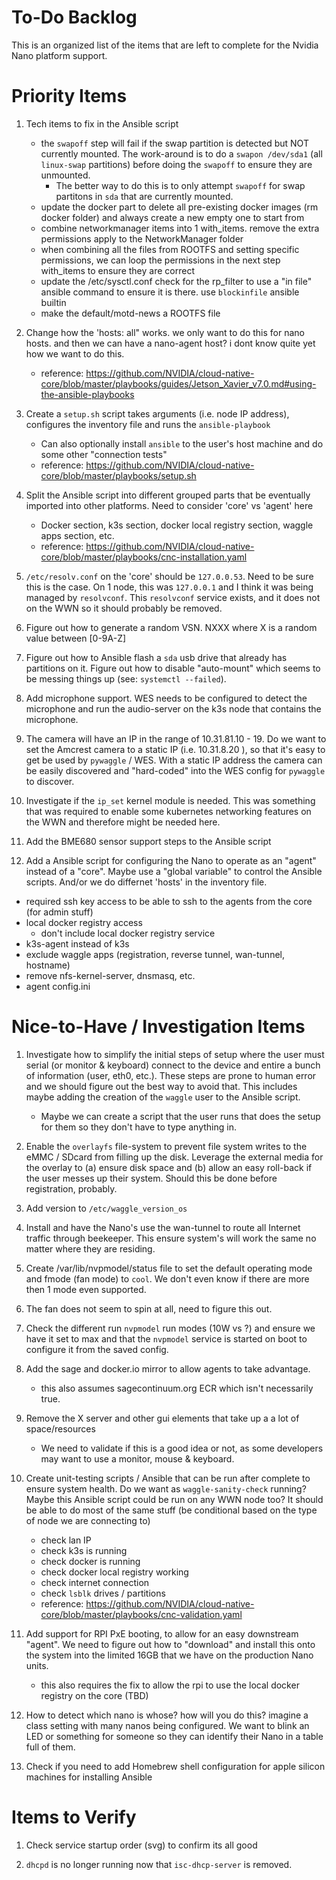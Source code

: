 # To-Do Backlog

This is an organized list of the items that are left to complete for the Nvidia Nano platform support.

# Priority Items

1. Tech items to fix in the Ansible script
   - the `swapoff` step will fail if the swap partition is detected but NOT currently mounted. The work-around is to do a `swapon /dev/sda1` (all `linux-swap` partitions) before doing the `swapoff` to ensure they are unmounted.
     - The better way to do this is to only attempt `swapoff` for swap partitons in `sda` that are currently mounted.
   - update the docker part to delete all pre-existing docker images (rm docker folder) and always create a new empty one to start from
   - combine networkmanager items into 1 with_items. remove the extra permissions apply to the NetworkManager folder
   - when combining all the files from ROOTFS and setting specific permissions, we can loop the permissions in the next step with_items to ensure they are correct
   - update the /etc/sysctl.conf check for the rp_filter to use a "in file" ansible command to ensure it is there. use `blockinfile` ansible builtin
   - make the default/motd-news a ROOTFS file

2. Change how the 'hosts: all" works. we only want to do this for nano hosts.  and then we can have a nano-agent host?  i dont know quite yet how we want to do this.
    - reference: https://github.com/NVIDIA/cloud-native-core/blob/master/playbooks/guides/Jetson_Xavier_v7.0.md#using-the-ansible-playbooks


3. Create a `setup.sh` script takes arguments (i.e. node IP address), configures the inventory file and runs the `ansible-playbook`
   - Can also optionally install `ansible` to the user's host machine and do some other "connection tests"
   - reference: https://github.com/NVIDIA/cloud-native-core/blob/master/playbooks/setup.sh

4. Split the Ansible script into different grouped parts that be eventually imported into other platforms.  Need to consider 'core' vs 'agent' here
    - Docker section, k3s section, docker local registry section, waggle apps section, etc.
    - reference: https://github.com/NVIDIA/cloud-native-core/blob/master/playbooks/cnc-installation.yaml

5. `/etc/resolv.conf` on the 'core' should be `127.0.0.53`.  Need to be sure this is the case. On 1 node, this was `127.0.0.1` and I think it was being managed by `resolvconf`.  This `resolvconf` service exists, and it does not on the WWN so it should probably be removed.

6. Figure out how to generate a random VSN. NXXX where X is a random value between [0-9A-Z]

7.  Figure out how to Ansible flash a `sda` usb drive that already has partitions on it. Figure out how to disable "auto-mount" which seems to be messing things up (see: `systemctl --failed`).

8.  Add microphone support. WES needs to be configured to detect the microphone and run the audio-server on the k3s node that contains the microphone.

9.  The camera will have an IP in the range of 10.31.81.10 - 19. Do we want to set the Amcrest camera to a static IP (i.e. 10.31.8.20 ), so that it's easy to get be used by `pywaggle` / WES. With a static IP address the camera can be easily discovered and "hard-coded" into the WES config for `pywaggle` to discover.

10. Investigate if the `ip_set` kernel module is needed. This was something that was required to enable some kubernetes networking features on the WWN and therefore might be needed here.

11. Add the BME680 sensor support steps to the Ansible script

12. Add a Ansible script for configuring the Nano to operate as an "agent" instead of a "core".  Maybe use a "global variable" to control the Ansible scripts. And/or we do differnet 'hosts' in the inventory file.
   - required ssh key access to be able to ssh to the agents from the core (for admin stuff)
   - local docker registry access
     - don't include local docker registry service
   - k3s-agent instead of k3s
   - exclude waggle apps (registration, reverse tunnel, wan-tunnel, hostname)
   - remove nfs-kernel-server, dnsmasq, etc.
   - agent config.ini

# Nice-to-Have / Investigation Items

1. Investigate how to simplify the initial steps of setup where the user must serial (or monitor & keyboard) connect to the device and entire a bunch of information (user, eth0, etc.). These steps are prone to human error and we should figure out the best way to avoid that. This includes maybe adding the creation of the `waggle` user to the Ansible script.
   - Maybe we can create a script that the user runs that does the setup for them so they don't have to type anything in.

1. Enable the `overlayfs` file-system to prevent file system writes to the eMMC / SDcard from filling up the disk. Leverage the external media for the overlay to (a) ensure disk space and (b) allow an easy roll-back if the user messes up their system.  Should this be done before registration, probably.

1. Add version to `/etc/waggle_version_os`

1. Install and have the Nano's use the wan-tunnel to route all Internet traffic through beekeeper. This ensure system's will work the same no matter where they are residing.

2. Create /var/lib/nvpmodel/status file to set the default operating mode and fmode (fan mode) to `cool`.  We don't even know if there are more then 1 mode even supported.

3. The fan does not seem to spin at all, need to figure this out.

4. Check the different run `nvpmodel` run modes (10W vs ?) and ensure we have it set to max and that the `nvpmodel` service is started on boot to configure it from the saved config.

5. Add the sage and docker.io mirror to allow agents to take advantage.
    - this also assumes sagecontinuum.org ECR which isn't necessarily true.

6. Remove the X server and other gui elements that take up a a lot of space/resources
    - We need to validate if this is a good idea or not, as some developers may want to use a monitor, mouse & keyboard.

7. Create unit-testing scripts / Ansible that can be run after complete to ensure system health.  Do we want as `waggle-sanity-check` running?  Maybe this Ansible script could be run on any WWN node too?  It should be able to do most of the same stuff (be conditional based on the type of node we are connecting to)
   - check lan IP 
   - check k3s is running
   - check docker is running
   - check docker local registry working
   - check internet connection
   - check `lsblk` drives / partitions
   - reference: https://github.com/NVIDIA/cloud-native-core/blob/master/playbooks/cnc-validation.yaml

8. Add support for RPI PxE booting, to allow for an easy downstream "agent".  We need to figure out how to "download" and install this onto the system into the limited 16GB that we have on the production Nano units.
   - this also requires the fix to allow the rpi to use the local docker registry on the core (TBD)

9. How to detect which nano is whose? how will you do this? imagine a class setting with many nanos being configured. We want to blink an LED or something for someone so they can identify their Nano in a table full of them.

10. Check if you need to add Homebrew shell configuration for apple silicon machines for installing Ansible

# Items to Verify

1. Check service startup order (svg) to confirm its all good

1. `dhcpd` is no longer running now that `isc-dhcp-server` is removed.

